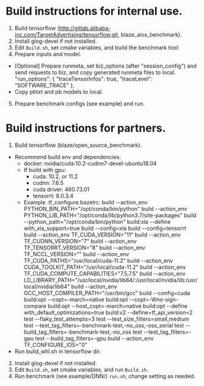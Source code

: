 # Build instructions for internal use.
1. Build tensorflow (http://gitlab.alibaba-inc.com/TargetAdvertising/tensorflow.git, blaze\_aios\_benchmark).
2. Install glog-devel if not installed.
3. Edit `Build.sh`, set cmake variables, and build the benchmark tool:
4. Prepare inputs and model.
* [Optional] Prepare runmeta, set biz\_options (after "session\_config") and send requests to biz, and copy generated runmeta files to local.
   "run\_options": {
     "traceTensorInfos": true,
     "traceLevel": "SOFTWARE\_TRACE"
   },
* Copy pbtxt and pb models to local.
5. Prepare benchmark configs (see example) and run.

# Build instructions for partners.
1. Build tensorflow (blaze/open\_source\_benchmark).
* Recommend build env and dependencies:
  - docker: nvidia/cuda:10.2-cudnn7-devel-ubuntu18.04
  - If build with gpu:
    - cuda: 10.2, or 11.2
    - cudnn: 7.6.5
    - cuda driver: 460.73.01
    - tensorrt: 8.0.3.4
  - Example .tf\_configure.bazelrc:
    build --action_env PYTHON_BIN_PATH="/opt/conda/bin/python"
    build --action_env PYTHON_LIB_PATH="/opt/conda/lib/python3.7/site-packages"
    build --python_path="/opt/conda/bin/python"
    build:xla --define with_xla_support=true
    build --config=xla
    build --config=tensorrt
    build --action_env TF_CUDA_VERSION="11"
    build --action_env TF_CUDNN_VERSION="7"
    build --action_env TF_TENSORRT_VERSION="8"
    build --action_env TF_NCCL_VERSION=""
    build --action_env TF_CUDA_PATHS="/usr/local/cuda-11.2"
    build --action_env CUDA_TOOLKIT_PATH="/usr/local/cuda-11.2"
    build --action_env TF_CUDA_COMPUTE_CAPABILITIES="7.5,7.5"
    build --action_env LD_LIBRARY_PATH="/usr/local/nvidia/lib64/:/usr/local/nvidia/lib:/usr/local/nvidia/lib64"
    build --action_env GCC_HOST_COMPILER_PATH="/usr/bin/gcc"
    build --config=cuda
    build:opt --copt=-march=native
    build:opt --copt=-Wno-sign-compare
    build:opt --host_copt=-march=native
    build:opt --define with_default_optimizations=true
    build:v2 --define=tf_api_version=2
    test --flaky_test_attempts=3
    test --test_size_filters=small,medium
    test --test_tag_filters=-benchmark-test,-no_oss,-oss_serial
    test --build_tag_filters=-benchmark-test,-no_oss
    test --test_tag_filters=-gpu
    test --build_tag_filters=-gpu
    build --action_env TF_CONFIGURE_IOS="0"
* Run build\_whl.sh in tensorflow dir.
2. Install glog-devel if not installed.
3. Edit `Build.sh`, set cmake variables, and run `Build.sh`.
4. Run benchmark (see example/DNN/) `run.sh`, change setting as needed.
